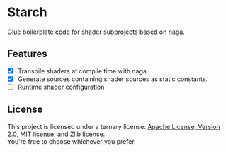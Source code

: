 # Starch

Glue boilerplate code for shader subprojects based on [naga](https://github.com/gfx-rs/naga).

## Features

- [x] Transpile shaders at compile time with naga
- [x] Generate sources containing shader sources as static constants.
- [ ] Runtime shader configuration

## License

This project is licensed under a ternary license: [Apache License, Version 2.0](./LICENSE-APACHE), [MIT license](./LICENSE-MIT), and [Zlib license](./LICENSE-ZLIB).<br>
You're free to choose whichever you prefer.
